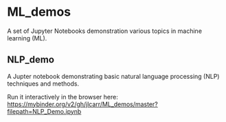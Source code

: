 # ML_demos
A set of Jupyter Notebooks demonstration various topics in machine learning (ML).  

## NLP_demo
A Jupter notebook demonstrating basic natural language processing (NLP) techniques and methods.  

Run it interactively in the browser here:  
https://mybinder.org/v2/gh/jlcarr/ML_demos/master?filepath=NLP_Demo.ipynb  
